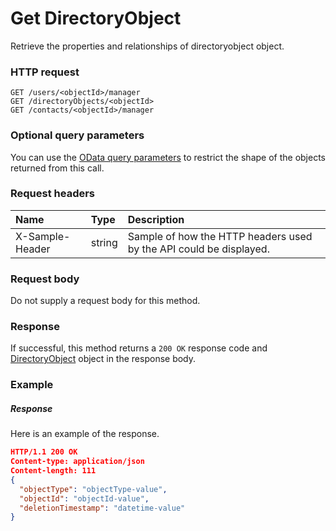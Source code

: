 # Get DirectoryObject

Retrieve the properties and relationships of directoryobject object.
### HTTP request
```http
GET /users/<objectId>/manager
GET /directoryObjects/<objectId>
GET /contacts/<objectId>/manager
```
### Optional query parameters
You can use the [OData query parameters](odata-optional-query-parameters.md) to restrict the shape of the objects returned from this call.
### Request headers
| Name       | Type | Description|
|:-----------|:------|:----------|
| X-Sample-Header  | string  | Sample of how the HTTP headers used by the API could be displayed.|

### Request body
Do not supply a request body for this method.
### Response
If successful, this method returns a `200 OK` response code and [DirectoryObject](../resources/directoryobject.md) object in the response body.
### Example
##### Response
Here is an example of the response.
```json
HTTP/1.1 200 OK
Content-type: application/json
Content-length: 111
{
  "objectType": "objectType-value",
  "objectId": "objectId-value",
  "deletionTimestamp": "datetime-value"
}
```

<!-- uuid: 9a08fef0-7d12-48c5-a035-1ab4ad991797
2015-10-09 18:34:12 UTC -->